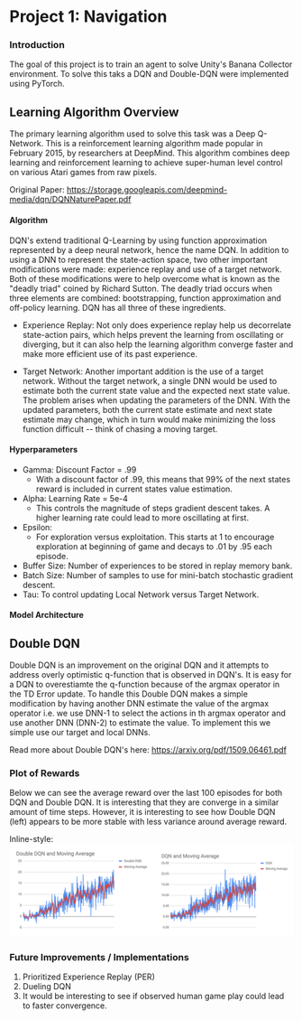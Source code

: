 # Project 1: Navigation

### Introduction

The goal of this project is to train an agent to solve Unity's Banana Collector environment. To solve this taks a DQN and Double-DQN were implemented using PyTorch. 

## Learning Algorithm Overview

The primary learning algorithm used to solve this task was a Deep Q-Network. This is a reinforcement learning algorithm made popular in February 2015, by researchers at DeepMind. This algorithm combines deep learning and reinforcement learning to achieve super-human level control on various Atari games from raw pixels. 

Original Paper: https://storage.googleapis.com/deepmind-media/dqn/DQNNaturePaper.pdf

#### Algorithm
DQN's extend traditional Q-Learning by using function approximation represented by a deep neural network, hence the name DQN. In addition to using a DNN to represent the state-action space, two other important modifications were made: experience replay and use of a target network. Both of these modifications were to help overcome what is known as the "deadly triad" coined by Richard Sutton. The deadly triad occurs when three elements are combined: bootstrapping, function approximation and off-policy learning. DQN has all three of these ingredients. 

- Experience Replay: Not only does experience replay help us decorrelate state-action pairs, which helps prevent the learning from oscillating or diverging,  but it can also help the learning algorithm converge faster and make more efficient use of its past experience. 
   
- Target Network: Another important addition is the use of a target network. Without the target network, a single DNN would be used to estimate both the current state value and the expected next state value. The problem arises when updating the parameters of the DNN. With the updated parameters, both the current state estimate and next state estimate may change, which in turn would make minimizing the loss function difficult -- think of chasing a moving target. 

#### Hyperparameters
- Gamma: Discount Factor = .99
    - With a discount factor of .99, this means that 99% of the next states reward is included in current states value estimation. 
- Alpha: Learning Rate = 5e-4
    - This controls the magnitude of steps gradient descent takes. A higher learning rate could lead to more oscillating at first. 
- Epsilon: 
    - For exploration versus exploitation. This starts at 1 to encourage exploration at beginning of game and decays to .01 by .95 each episode. 
- Buffer Size: Number of experiences to be stored in replay memory bank. 
- Batch Size: Number of samples to use for mini-batch stochastic gradient descent. 
- Tau: To control updating Local Network versus Target Network. 

#### Model Architecture

## Double DQN 

Double DQN is an improvement on the original DQN and it attempts to address overly optimistic q-function that is observed in DQN's. It is easy for a DQN to overestiamte the q-function because of the argmax operator in the TD Error update. To handle this Double DQN makes a simple modification by having another DNN estimate the value of the argmax operator i.e. we use DNN-1 to select the actions in th argmax operator and use another DNN (DNN-2) to estimate the value. To implement this we simple use our target and local DNNs. 

Read more about Double DQN's here: https://arxiv.org/pdf/1509.06461.pdf

### Plot of Rewards

Below we can see the average reward over the last 100 episodes for both DQN and Double DQN. It is interesting that they are converge in a similar amount of time steps. However, it is interesting to see how Double DQN (left) appears to be more stable with less variance around average reward. 

Inline-style: 
![alt text](https://github.com/cloud36/navigation_drlnd/blob/master/dqn_double_dqn_rewards.png)


### Future Improvements / Implementations 

1. Prioritized Experience Replay (PER)
2. Dueling DQN 
3. It would be interesting to see if observed human game play could lead to faster convergence. 
   
   
